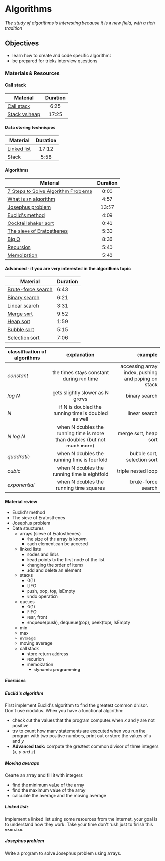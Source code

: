 # Algorithms

*The study of algorithms is interesting because it is a new field, with a rich tradition*

## Objectives

- learn how to create and code specific algorithms
- be prepared for tricky interview questions

### Materials & Resources

#### Call stack
| Material        | Duration    |
| ------------- |:-------------:|
| [Call stack](https://www.youtube.com/watch?v=Q2sFmqvpBe0)     | 6:25 |  
| [Stack vs heap](https://www.youtube.com/watch?v=_8-ht2AKyH4)     | 17:25 |  

#### Data storing techniques
| Material        | Duration    |
| ------------- |:-------------:|
| [Linked list](https://www.youtube.com/watch?v=NobHlGUjV3g)   |17:12 |
| [Stack](https://www.youtube.com/watch?v=FNZ5o9S9prU)   |5:58 |

#### Algorithms
| Material        | Duration    |
| ------------- |:-------------:|
| [7 Steps to Solve Algorithm Problems](https://www.youtube.com/watch?v=GKgAVjJxh9w)    | 8:06|
| [What is an algorithm](https://www.youtube.com/watch?v=6hfOvs8pY1k)     | 4:57    |
| [Josephus problem](https://www.youtube.com/watch?v=uCsD3ZGzMgE&t=330s)     | 13:57 |   
| [Euclid's method](https://www.youtube.com/watch?v=JUzYl1TYMcU&t=102s)   | 4:09    |   
| [Cocktail shaker sort](https://www.youtube.com/watch?v=njClLBoEbfI)   | 0:41 |   
| [The sieve of Eratosthenes](https://www.youtube.com/watch?v=V08g_lkKj6Q)   |5:30 |
| [Big O](https://www.youtube.com/watch?v=v4cd1O4zkGw)   |8:36 |
| [Recursion](https://www.youtube.com/watch?v=KEEKn7Me-ms&t=75s)     | 5:40 |  
| [Memoization](https://www.youtube.com/watch?v=a7EjmdQzPqY)     | 5:48 | 

#### Advanced - if you are very interested in the algorithms topic
| Material        | Duration    |
| ------------- |:-------------|
| [Brute-force search](https://www.youtube.com/watch?v=vtnpzDPgaU0)     | 6:43 |  
| [Binary search](https://www.youtube.com/watch?v=P3YID7liBug)     | 6:21 |
| [Linear search](https://www.youtube.com/watch?v=CX2CYIJLwfg)     | 3:31 |
| [Merge sort](https://www.youtube.com/watch?v=KF2j-9iSf4Q)     | 9:52 |
| [Heap sort](https://www.youtube.com/watch?v=MtQL_ll5KhQ)     | 1:59|
| [Bubble sort](https://www.youtube.com/watch?v=lyZQPjUT5B4)     | 5:15|
| [Selection  sort](https://www.youtube.com/watch?v=Ns4TPTC8whw)     | 7:06|

| classification of algorithms |explanation |example|
| ------------- |:-------------:| -----:|
| *constant*  | the times stays constant during run time | accessing array index, pushing and poping on stack |
| *log N*  | gets slightly slower as N grows | binary search |
| *N*     | if N is doubled the running time is doubled as well      |   linear search |
| *N log N* | when N doubles the running time is more than doubles (but not much more)  |  merge sort, heap sort |
| *quadratic* | when N doubles the running time is fourfold |    bubble sort, selection sort |
| *cubic* | when N doubles the running time is eightfold     | triple nested loop |
| *exponential* | when N doubles the running time squares     | brute-force search |



#### Material review
- Euclid's method
- The sieve of Eratosthenes
- Josephus problem
- Data structures
    - arrays (sieve of Eratosthenes)
        - the size of the array is known
        - each element can be accesed
    - linked lists
        - nodes and links
        - head points to the first node of the list
        - changing the order of items
        - add and delete an element
    - stacks
        - O(1)
        - LIFO
        - push, pop, top, IsEmpty
        - undo operation
    - queues
        - O(1)
        - FIFO
        - rear, front
        - enqueue(push), dequeue(pop), peek(top), IsEmpty
    - min
    - max
    - average
    - moving average
    - call stack
        - store return address
        - recurion
        - memoization
            - dynamic programming

##### Exercises
##### Euclid's algorithm
First implement Euclid's algorithm to find the greatest common divisor. Don't use modulus. When you have a functional algorithm:
- check out the values that the program computes when *x* and *y* are not positive
- try to count how many statements are executed when you run the program with two positive numbers, print out or store  the values of *x* and *y*
- **Advanced task:** compute the greatest common divisor of three integers (*x, y and z*)

##### Moving average
Cearte an array and fill it with integers:
- find the minimum value of the array
- find the maximum value of the array
- calculate the average and the moving average

##### Linked lists
Implement a linked list using some resources from the internet, your goal is to understand how they work. Take your time don't rush just to finish this exercise.

##### Josephus problem
Write a program to solve Josephus problem using arrays.
